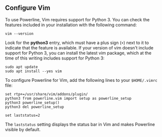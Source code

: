 ## Configure Vim

To use Powerline, Vim requires support for Python 3. You can check the features
included in your installation with the following command:
```
vim --version
```
Look for the **python3** entry, which must have a plus sign (`+`) next to it to
indicate that the feature is available. If your version of vim doesn't include
support for Python 3, you can install the latest vim package, which at the time
of this writing includes support for Python 3:
```shell
sudo apt update
sudo apt install --yes vim
```

To configure Powerline for Vim, add the following lines to your `$HOME/.vimrc`
file:

```vim
set rtp+=/usr/share/vim/addons/plugin/
python3 from powerline.vim import setup as powerline_setup
python3 powerline_setup()
python3 del powerline_setup

set laststatus=2
```

The `laststatus` setting displays the status bar in Vim and makes Powerline
visible by default.
